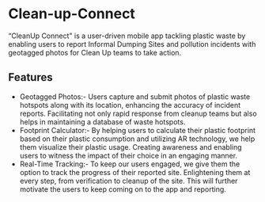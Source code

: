 # Clean-up-Connect
“CleanUp Connect" is a user-driven mobile app tackling
plastic waste by enabling users to report Informal Dumping
Sites and pollution incidents with geotagged photos for
Clean Up teams to take action.
## Features
- Geotagged Photos:- 
Users capture and submit photos
of plastic waste hotspots along
with its location, enhancing the
accuracy of incident reports.
Facilitating not only rapid
response from cleanup teams but
also helps in maintaining a
database of waste hotspots.
- Footprint Calculator:- 
By helping users to calculate their
plastic footprint based on their
plastic consumption and utilizing
AR technology, we help them
visualize their plastic usage.
Creating awareness and enabling
users to witness the impact of their
choice in an engaging manner.
- Real-Time Tracking:- 
To keep our users engaged, we
give them the option to track the
progress of their reported site.
Enlightening them at every step,
from verification to cleanup of the
site. This will further motivate the
users to keep coming on to the
app and reporting.
